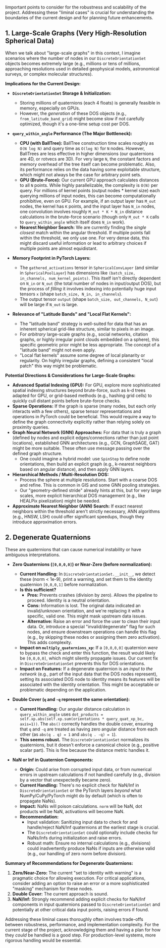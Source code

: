 Iimportant points to consider for the robustness and scalability of the project. Addressing these "liminal cases" is crucial for understanding the boundaries of the current design and for planning future enhancements.

## 1. Large-Scale Graphs (Very High-Resolution Spherical Data)

When we talk about "large-scale graphs" in this context, I imagine scenarios where the number of nodes in our `DiscreteOrientationSet` objects becomes extremely large (e.g., millions or tens of millions, approaching resolutions used in detailed geophysical models, astronomical surveys, or complex molecular structures).

**Implications for the Current Design:**

*   **`DiscreteOrientationSet` Storage & Initialization:**
    *   Storing millions of quaternions (each 4 floats) is generally feasible in memory, especially on GPUs.
    *   However, the *generation* of these DOS objects (e.g., `from_latitude_band_grid`) might become slow if not carefully optimized, though it's a one-time setup cost per DOS.

*   **`query_within_angle` Performance (The Major Bottleneck):**
    *   **CPU (with BallTree):** BallTree construction time scales roughly as `O(N log N)` and query time as `O(log N)` for `N` nodes. However, BallTrees are less effective in higher dimensions (our quaternions are 4D, or rotvecs are 3D). For very large `N`, the constant factors and memory overhead of the tree itself can become problematic. Also, its performance relies on the data having some exploitable structure, which might not always be the case for arbitrary point sets.
    *   **GPU (Brute-Force):** Our current GPU approach calculates distances to all `N` points. While highly parallelizable, the complexity is `O(N)` per query. For millions of kernel points (output nodes * kernel size) each querying millions of input nodes, this can become computationally prohibitive, even on GPU. For example, if an output layer has `M_out` nodes, the kernel has `K` points, and the input layer has `N_in` nodes, one convolution involves roughly `M_out * K * N_in` distance calculations in the brute-force scenario (though only `M_out * K` calls to `query_within_angle` which itself does `N_in` work).
    *   **Nearest Neighbor Search:** We are currently finding the *single closest* match within the angular threshold. If multiple points fall within the threshold, we only use one. For very dense data, this might discard useful information or lead to arbitrary choices if multiple points are almost equidistant.

*   **Memory Footprint in PyTorch Layers:**
    *   The `gathered_activations` tensor in `SphericalConvLayer` (and similar in `SphericalPoolLayer`) has dimensions like `(batch_size, in_channels, num_kernel_points)`. This itself isn't directly dependent on `N_in` or `N_out` (the total number of nodes in input/output DOS), but the process of *filling* it involves indexing into potentially huge input tensors `x` (shape `batch_size, N_in, in_channels`).
    *   The output tensor `output` (shape `batch_size, out_channels, N_out`) will be large if `N_out` is large.

*   **Relevance of "Latitude Bands" and "Local Flat Kernels":**
    *   The "latitude band" strategy is well-suited for data that has an inherent spherical grid-like structure, similar to pixels in an image.
    *   For *arbitrary* large-scale graphs (e.g., social networks, citation graphs, or highly irregular point clouds embedded on a sphere), this specific geometric prior might be less appropriate. The concept of a "latitude band" might not even apply.
    *   "Local flat kernels" assume some degree of local planarity or regularity. On highly irregular graphs, defining a consistent "local patch" this way might be problematic.

**Potential Directions & Considerations for Large-Scale Graphs:**

*   **Advanced Spatial Indexing (GPU):** For GPU, explore more sophisticated spatial indexing structures beyond brute-force, such as k-d trees adapted for GPU, or grid-based methods (e.g., hashing grid cells) to quickly cull distant points before brute-force checks.
*   **Sparse Operations:** If the graph is sparse (many nodes, but each only interacts with a few others), sparse tensor representations and operations in PyTorch could be beneficial. This would require a way to define the graph connectivity explicitly rather than relying solely on proximity queries.
*   **Graph Neural Network (GNN) Approaches:** For data that is truly a graph (defined by nodes and explicit edges/connections rather than just point locations), established GNN architectures (e.g., GCN, GraphSAGE, GAT) might be more suitable. These often use message passing over the defined graph structure.
    *   One could imagine a hybrid model: use `SpinStep` to define node orientations, then build an explicit graph (e.g., k-nearest neighbors based on angular distance), and then apply GNN layers.
*   **Hierarchical Methods / Multi-Resolution DOS:**
    *   Process the sphere at multiple resolutions. Start with a coarse DOS and refine. This is common in GIS and some GNN pooling strategies.
    *   Our "geometry-defined stride" already hints at this, but for very large scales, more explicit hierarchical DOS management (e.g., like HEALPix pixelization) might be needed.
*   **Approximate Nearest Neighbor (ANN) Search:** If exact nearest neighbors within the threshold aren't strictly necessary, ANN algorithms (e.g., HNSW, LSH) could offer significant speedups, though they introduce approximation errors.

## 2. Degenerate Quaternions

These are quaternions that can cause numerical instability or have ambiguous interpretations.

*   **Zero Quaternions (`[0,0,0,0]`) or Near-Zero (before normalization):**
    *   **Current Handling:** In `DiscreteOrientationSet.__init__`, we detect these (norm < 1e-9), print a warning, and set them to the identity quaternion `[0,0,0,1]` before normalization.
    *   **Is this sufficient?**
        *   **Pros:** Prevents crashes (division by zero). Allows the pipeline to proceed. Identity is a neutral orientation.
        *   **Cons:** Information is lost. The original data indicated an invalid/unknown orientation, and we're replacing it with a specific, valid one. This might mask upstream data issues.
        *   **Alternative:** Raise an error and force the user to clean their input data. Or, introduce a special "invalid/degenerate" flag for such nodes, and ensure downstream operations can handle this flag (e.g., by skipping these nodes or assigning them zero activation). This adds complexity.
    *   **Impact on `multiply_quaternions_xp`:** If a `[0,0,0,0]` quaternion *were* to bypass the check and enter this function, the result would likely be `[0,0,0,0]`, which might silently propagate issues. Our current fix in `DiscreteOrientationSet` prevents this for DOS orientations.
    *   **Impact on Features:** If a degenerate quaternion is an *input to the network* (e.g., part of the input data that the DOS nodes represent), setting its associated DOS node to identity means its features will be associated with the identity orientation. This might be acceptable or problematic depending on the application.

*   **Double Cover (`q` and `-q` represent the same orientation):**
    *   **Current Handling:** Our angular distance calculation in `query_within_angle` uses `dot_products = self.xp.abs(self.xp.sum(orientations * query_quat_xp_bc, axis=1))`. The `abs()` correctly handles the double cover, ensuring that `q` and `-q` are treated as having zero angular distance from each other (as `abs(q . q) = 1` and `abs(q . -q) = 1`).
    *   **This seems robust.** The `DiscreteOrientationSet` normalizes its quaternions, but it doesn't enforce a canonical choice (e.g., positive scalar part). This is fine because the distance metric handles it.

*   **NaN or Inf in Quaternion Components:**
    *   **Origin:** Could arise from corrupted input data, or from numerical errors in upstream calculations if not handled carefully (e.g., division by a vector that unexpectedly became zero).
    *   **Current Handling:** There's no explicit check for NaN/Inf in `DiscreteOrientationSet` or the PyTorch layers *beyond* what NumPy/CuPy/PyTorch might do by default (which is often to propagate NaNs).
    *   **Impact:** NaNs will poison calculations. `norm` will be NaN, dot products will be NaN, activations will become NaN.
    *   **Recommendation:**
        *   Input validation: Sanitizing input data to check for and handle/reject NaN/Inf quaternions at the earliest stage is crucial.
        *   The `DiscreteOrientationSet` could optionally include checks for NaNs/Infs during initialization and raise errors.
        *   Robust math: Ensure no internal calculations (e.g., divisions) could inadvertently produce NaNs if inputs are otherwise valid (e.g., our handling of zero norm before division).

**Summary of Recommendations for Degenerate Quaternions:**

1.  **Zero/Near-Zero:** The current "set to identity with warning" is a pragmatic choice for allowing execution. For critical applications, consider adding an option to raise an error or a more sophisticated "masking" mechanism for these nodes.
2.  **Double Cover:** The current approach is sound.
3.  **NaN/Inf:** Strongly recommend adding explicit checks for NaN/Inf components in input quaternions passed to `DiscreteOrientationSet` and potentially at other critical data input points, raising errors if found.

Addressing these liminal cases thoroughly often involves trade-offs between robustness, performance, and implementation complexity. For the current stage of the project, acknowledging them and having a plan for how they *could* be handled is a good step. For production-level systems, more rigorous handling would be essential.